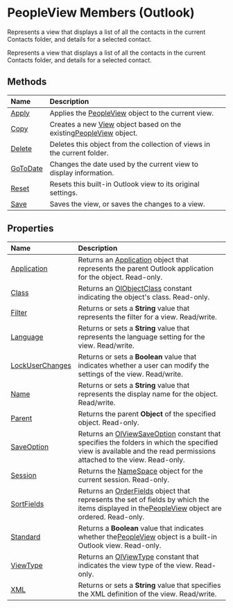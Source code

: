 
# PeopleView Members (Outlook)
Represents a view that displays a list of all the contacts in the current Contacts folder, and details for a selected contact.

Represents a view that displays a list of all the contacts in the current Contacts folder, and details for a selected contact.


## Methods



|**Name**|**Description**|
|:-----|:-----|
|[Apply](0de7dba9-8506-880e-6f5d-7020ed954a03.md)|Applies the [PeopleView](7b569709-5da8-a950-a0fb-9d64b520a21b.md) object to the current view.|
|[Copy](e1e49cbb-46c3-7399-f4e8-480041c175c3.md)|Creates a new [View](41c8d149-9912-1685-4c8b-3c849cc6f1ed.md) object based on the existing[PeopleView](7b569709-5da8-a950-a0fb-9d64b520a21b.md) object.|
|[Delete](1acbfeb6-672c-899f-c02c-c7fa818af8a4.md)|Deletes this object from the collection of views in the current folder.|
|[GoToDate](a080e83b-ff37-2a3b-3ba7-75d6083417c2.md)|Changes the date used by the current view to display information.|
|[Reset](fd3c5f34-b74a-beaa-8132-f9e3a0d517bc.md)|Resets this built-in Outlook view to its original settings.|
|[Save](a75b144a-794e-8a7b-16d8-1afdae358680.md)|Saves the view, or saves the changes to a view.|

## Properties



|**Name**|**Description**|
|:-----|:-----|
|[Application](3f65f994-4426-419e-a82d-1cf1d735d933.md)|Returns an [Application](797003e7-ecd1-eccb-eaaf-32d6ddde8348.md) object that represents the parent Outlook application for the object. Read-only.|
|[Class](acc63318-2ffd-2baa-f82e-2618a83cbe20.md)|Returns an [OlObjectClass](33d724b3-df3c-2a7f-a80f-93b66d96f588.md) constant indicating the object's class. Read-only.|
|[Filter](2a704054-1a71-d819-2ce2-a7c9d1df47bf.md)|Returns or sets a  **String** value that represents the filter for a view. Read/write.|
|[Language](17c63a8e-b037-f006-68c5-851a138b9ab8.md)|Returns or sets a  **String** value that represents the language setting for the view. Read/write.|
|[LockUserChanges](28249708-e88f-a95e-0618-1361630b57be.md)|Returns or sets a  **Boolean** value that indicates whether a user can modify the settings of the view. Read/write.|
|[Name](d826eaaa-afb9-fd60-b044-6a901d08ead0.md)|Returns or sets a  **String** value that represents the display name for the object. Read/write.|
|[Parent](a29ed11e-24bc-471e-aee9-c910304e2c85.md)|Returns the parent  **Object** of the specified object. Read-only.|
|[SaveOption](9188ae0d-ef84-1f5c-43e2-8d28cf31782d.md)|Returns an [OlViewSaveOption](c08bab4d-ecdd-a2ac-1cdc-fa910f9585e0.md) constant that specifies the folders in which the specified view is available and the read permissions attached to the view. Read-only.|
|[Session](489c4789-3131-08b1-a9c3-b7faf2ad7524.md)|Returns the [NameSpace](f0dcaa19-07f5-5d42-a3bf-2e42b7885644.md) object for the current session. Read-only.|
|[SortFields](825e8a25-8fca-5159-3a90-8f4b201fae60.md)|Returns an [OrderFields](e115fb80-352d-fd2e-c1c3-d266776fe122.md) object that represents the set of fields by which the items displayed in the[PeopleView](7b569709-5da8-a950-a0fb-9d64b520a21b.md) object are ordered. Read-only.|
|[Standard](5e4b771f-52b2-48a9-8044-4cb7b5343645.md)|Returns a  **Boolean** value that indicates whether the[PeopleView](7b569709-5da8-a950-a0fb-9d64b520a21b.md) object is a built-in Outlook view. Read-only.|
|[ViewType](8063a934-fa31-f71f-ec29-812c27ac5952.md)|Returns an [OlViewType](f2fec9d0-55c2-0991-0e1b-4dd653fdf09d.md) constant that indicates the view type of the view. Read-only.|
|[XML](3a7f3263-1c23-5b08-a566-cc591aa5f983.md)|Returns or sets a  **String** value that specifies the XML definition of the view. Read/write.|
